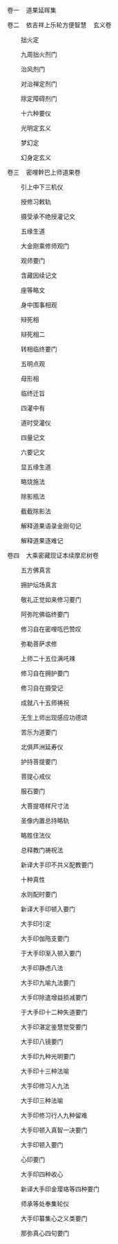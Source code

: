 卷一&nbsp;&nbsp;&nbsp;&nbsp;道果延晖集

卷二&nbsp;&nbsp;&nbsp;&nbsp;依吉祥上乐轮方便智慧&nbsp;&nbsp;&nbsp;&nbsp;玄义卷

&nbsp;&nbsp;&nbsp;&nbsp;&nbsp;&nbsp;&nbsp;&nbsp;拙火定

&nbsp;&nbsp;&nbsp;&nbsp;&nbsp;&nbsp;&nbsp;&nbsp;九周拙火剂门

&nbsp;&nbsp;&nbsp;&nbsp;&nbsp;&nbsp;&nbsp;&nbsp;治风剂门

&nbsp;&nbsp;&nbsp;&nbsp;&nbsp;&nbsp;&nbsp;&nbsp;对治禅定剂门

&nbsp;&nbsp;&nbsp;&nbsp;&nbsp;&nbsp;&nbsp;&nbsp;除定障碍剂门

&nbsp;&nbsp;&nbsp;&nbsp;&nbsp;&nbsp;&nbsp;&nbsp;十六种要仪

&nbsp;&nbsp;&nbsp;&nbsp;&nbsp;&nbsp;&nbsp;&nbsp;光明定玄义

&nbsp;&nbsp;&nbsp;&nbsp;&nbsp;&nbsp;&nbsp;&nbsp;梦幻定

&nbsp;&nbsp;&nbsp;&nbsp;&nbsp;&nbsp;&nbsp;&nbsp;幻身定玄义

卷三&nbsp;&nbsp;&nbsp;&nbsp;密哩幹巴上师道果卷

&nbsp;&nbsp;&nbsp;&nbsp;&nbsp;&nbsp;&nbsp;&nbsp;引上中下三机仪

&nbsp;&nbsp;&nbsp;&nbsp;&nbsp;&nbsp;&nbsp;&nbsp;授修习敕轨

&nbsp;&nbsp;&nbsp;&nbsp;&nbsp;&nbsp;&nbsp;&nbsp;摄受承不绝授灌记文

&nbsp;&nbsp;&nbsp;&nbsp;&nbsp;&nbsp;&nbsp;&nbsp;五缘生道

&nbsp;&nbsp;&nbsp;&nbsp;&nbsp;&nbsp;&nbsp;&nbsp;大金刚乘修师观门

&nbsp;&nbsp;&nbsp;&nbsp;&nbsp;&nbsp;&nbsp;&nbsp;观师要门

&nbsp;&nbsp;&nbsp;&nbsp;&nbsp;&nbsp;&nbsp;&nbsp;含藏因续记文

&nbsp;&nbsp;&nbsp;&nbsp;&nbsp;&nbsp;&nbsp;&nbsp;座等略文

&nbsp;&nbsp;&nbsp;&nbsp;&nbsp;&nbsp;&nbsp;&nbsp;身中围事相观

&nbsp;&nbsp;&nbsp;&nbsp;&nbsp;&nbsp;&nbsp;&nbsp;辩死相

&nbsp;&nbsp;&nbsp;&nbsp;&nbsp;&nbsp;&nbsp;&nbsp;辩死相二

&nbsp;&nbsp;&nbsp;&nbsp;&nbsp;&nbsp;&nbsp;&nbsp;转相临终要门

&nbsp;&nbsp;&nbsp;&nbsp;&nbsp;&nbsp;&nbsp;&nbsp;五明点观

&nbsp;&nbsp;&nbsp;&nbsp;&nbsp;&nbsp;&nbsp;&nbsp;母形相

&nbsp;&nbsp;&nbsp;&nbsp;&nbsp;&nbsp;&nbsp;&nbsp;临终迁旨

&nbsp;&nbsp;&nbsp;&nbsp;&nbsp;&nbsp;&nbsp;&nbsp;四灌中有

&nbsp;&nbsp;&nbsp;&nbsp;&nbsp;&nbsp;&nbsp;&nbsp;道时受灌仪

&nbsp;&nbsp;&nbsp;&nbsp;&nbsp;&nbsp;&nbsp;&nbsp;四量记文

&nbsp;&nbsp;&nbsp;&nbsp;&nbsp;&nbsp;&nbsp;&nbsp;六要记文

&nbsp;&nbsp;&nbsp;&nbsp;&nbsp;&nbsp;&nbsp;&nbsp;显五缘生道

&nbsp;&nbsp;&nbsp;&nbsp;&nbsp;&nbsp;&nbsp;&nbsp;略烧施法

&nbsp;&nbsp;&nbsp;&nbsp;&nbsp;&nbsp;&nbsp;&nbsp;除影瓶法

&nbsp;&nbsp;&nbsp;&nbsp;&nbsp;&nbsp;&nbsp;&nbsp;截截除影法

&nbsp;&nbsp;&nbsp;&nbsp;&nbsp;&nbsp;&nbsp;&nbsp;解释道果语录金刚句记

&nbsp;&nbsp;&nbsp;&nbsp;&nbsp;&nbsp;&nbsp;&nbsp;解释道果逐难记

卷四&nbsp;&nbsp;&nbsp;&nbsp;大乘密藏现证本续摩尼树卷

&nbsp;&nbsp;&nbsp;&nbsp;&nbsp;&nbsp;&nbsp;&nbsp;五方佛真言

&nbsp;&nbsp;&nbsp;&nbsp;&nbsp;&nbsp;&nbsp;&nbsp;拥护坛场真言

&nbsp;&nbsp;&nbsp;&nbsp;&nbsp;&nbsp;&nbsp;&nbsp;敬礼正觉如来修习要门

&nbsp;&nbsp;&nbsp;&nbsp;&nbsp;&nbsp;&nbsp;&nbsp;阿弥陀佛临终要门

&nbsp;&nbsp;&nbsp;&nbsp;&nbsp;&nbsp;&nbsp;&nbsp;修习自在密哩咓巴赞叹

&nbsp;&nbsp;&nbsp;&nbsp;&nbsp;&nbsp;&nbsp;&nbsp;弥勒菩萨求修

&nbsp;&nbsp;&nbsp;&nbsp;&nbsp;&nbsp;&nbsp;&nbsp;上师二十五位满吒辣

&nbsp;&nbsp;&nbsp;&nbsp;&nbsp;&nbsp;&nbsp;&nbsp;修习自在拥护要门

&nbsp;&nbsp;&nbsp;&nbsp;&nbsp;&nbsp;&nbsp;&nbsp;修习自在摄受记

&nbsp;&nbsp;&nbsp;&nbsp;&nbsp;&nbsp;&nbsp;&nbsp;成就八十五师祷祝

&nbsp;&nbsp;&nbsp;&nbsp;&nbsp;&nbsp;&nbsp;&nbsp;无生上师出现感应功德颂

&nbsp;&nbsp;&nbsp;&nbsp;&nbsp;&nbsp;&nbsp;&nbsp;苦乐为道要门

&nbsp;&nbsp;&nbsp;&nbsp;&nbsp;&nbsp;&nbsp;&nbsp;北俱芦洲延寿仪

&nbsp;&nbsp;&nbsp;&nbsp;&nbsp;&nbsp;&nbsp;&nbsp;护持菩提要门

&nbsp;&nbsp;&nbsp;&nbsp;&nbsp;&nbsp;&nbsp;&nbsp;菩提心戒仪

&nbsp;&nbsp;&nbsp;&nbsp;&nbsp;&nbsp;&nbsp;&nbsp;服石要门

&nbsp;&nbsp;&nbsp;&nbsp;&nbsp;&nbsp;&nbsp;&nbsp;大菩提塔样尺寸法

&nbsp;&nbsp;&nbsp;&nbsp;&nbsp;&nbsp;&nbsp;&nbsp;圣像内置总持略轨

&nbsp;&nbsp;&nbsp;&nbsp;&nbsp;&nbsp;&nbsp;&nbsp;略胜住法仪

&nbsp;&nbsp;&nbsp;&nbsp;&nbsp;&nbsp;&nbsp;&nbsp;总释教门祷祝法

&nbsp;&nbsp;&nbsp;&nbsp;&nbsp;&nbsp;&nbsp;&nbsp;新译大手印不共义配教要门

&nbsp;&nbsp;&nbsp;&nbsp;&nbsp;&nbsp;&nbsp;&nbsp;十种真性

&nbsp;&nbsp;&nbsp;&nbsp;&nbsp;&nbsp;&nbsp;&nbsp;水则配时要门

&nbsp;&nbsp;&nbsp;&nbsp;&nbsp;&nbsp;&nbsp;&nbsp;新译大手印顿入要门

&nbsp;&nbsp;&nbsp;&nbsp;&nbsp;&nbsp;&nbsp;&nbsp;大手印引定

&nbsp;&nbsp;&nbsp;&nbsp;&nbsp;&nbsp;&nbsp;&nbsp;大手印伽陁支要门

&nbsp;&nbsp;&nbsp;&nbsp;&nbsp;&nbsp;&nbsp;&nbsp;于大手印渐入顿入要门

&nbsp;&nbsp;&nbsp;&nbsp;&nbsp;&nbsp;&nbsp;&nbsp;大手印静虑八法

&nbsp;&nbsp;&nbsp;&nbsp;&nbsp;&nbsp;&nbsp;&nbsp;大手印九喻九法要门

&nbsp;&nbsp;&nbsp;&nbsp;&nbsp;&nbsp;&nbsp;&nbsp;大手印除遣增益损减要门

&nbsp;&nbsp;&nbsp;&nbsp;&nbsp;&nbsp;&nbsp;&nbsp;于大手印十二种失道要门

&nbsp;&nbsp;&nbsp;&nbsp;&nbsp;&nbsp;&nbsp;&nbsp;大手印湛定鉴慧觉受要门

&nbsp;&nbsp;&nbsp;&nbsp;&nbsp;&nbsp;&nbsp;&nbsp;大手印八镜要门

&nbsp;&nbsp;&nbsp;&nbsp;&nbsp;&nbsp;&nbsp;&nbsp;大手印九种光明要门

&nbsp;&nbsp;&nbsp;&nbsp;&nbsp;&nbsp;&nbsp;&nbsp;大手印十三种法喻

&nbsp;&nbsp;&nbsp;&nbsp;&nbsp;&nbsp;&nbsp;&nbsp;大手印修习人九法

&nbsp;&nbsp;&nbsp;&nbsp;&nbsp;&nbsp;&nbsp;&nbsp;大手印三种法喻

&nbsp;&nbsp;&nbsp;&nbsp;&nbsp;&nbsp;&nbsp;&nbsp;大手印修习行人九种留难

&nbsp;&nbsp;&nbsp;&nbsp;&nbsp;&nbsp;&nbsp;&nbsp;大手印顿入真智一决要门

&nbsp;&nbsp;&nbsp;&nbsp;&nbsp;&nbsp;&nbsp;&nbsp;大手印顿入要门

&nbsp;&nbsp;&nbsp;&nbsp;&nbsp;&nbsp;&nbsp;&nbsp;心印要门

&nbsp;&nbsp;&nbsp;&nbsp;&nbsp;&nbsp;&nbsp;&nbsp;大手印四种收心

&nbsp;&nbsp;&nbsp;&nbsp;&nbsp;&nbsp;&nbsp;&nbsp;新译大手印金璎珞等四种要门

&nbsp;&nbsp;&nbsp;&nbsp;&nbsp;&nbsp;&nbsp;&nbsp;师承等处奉集轮仪

&nbsp;&nbsp;&nbsp;&nbsp;&nbsp;&nbsp;&nbsp;&nbsp;大手印纂集心之义类要门

&nbsp;&nbsp;&nbsp;&nbsp;&nbsp;&nbsp;&nbsp;&nbsp;那弥真心四句要门